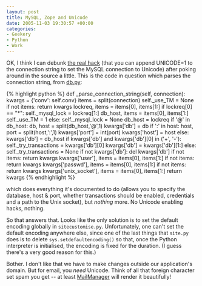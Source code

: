 ```yaml
---
layout: post
title: MySQL, Zope and Unicode
date: 2005-11-03 19:30:57 +00:00
categories:
- Geekery
- Python
- Work
---
```

OK, I think I can debunk [the real hack](http://mail.zope.org/pipermail/zope-db/2005-March/003990.html) (that you can append UNICODE=1 to the connection string to set the MySQL connection to Unicode) after poking around in the source a little.  This is the code in question which parses the connection string, from [db.py](http://cvs.sourceforge.net/viewcvs.py/mysql-python/ZMySQLDA/lib/python/Products/ZMySQLDA/db.py?rev=1.21&view=auto):

{% highlight python %}
  def _parse_connection_string(self, connection):
        kwargs = {'conv': self.conv}
        items = split(connection)
        self._use_TM = None
        if not items: return kwargs
        lockreq, items = items[0], items[1:]
        if lockreq[0] == "*":
            self._mysql_lock = lockreq[1:]
            db_host, items = items[0], items[1:]
            self._use_TM = 1
        else:
            self._mysql_lock = None
            db_host = lockreq
        if '@' in db_host:
            db, host = split(db_host,'@',1)
            kwargs['db'] = db
            if ':' in host:
                host, port = split(host,':',1)
                kwargs['port'] = int(port)
            kwargs['host'] = host
        else:
            kwargs['db'] = db_host
        if kwargs['db'] and kwargs['db'][0] in ('+', '-'):
            self._try_transactions = kwargs['db'][0]
            kwargs['db'] = kwargs['db'][1:]
        else:
            self._try_transactions = None
        if not kwargs['db']:
            del kwargs['db']
        if not items: return kwargs
        kwargs['user'], items = items[0], items[1:]
        if not items: return kwargs
        kwargs['passwd'], items = items[0], items[1:]
        if not items: return kwargs
        kwargs['unix_socket'], items = items[0], items[1:]
        return kwargs
{% endhighlight %}

which does everything it's documented to do (allows you to specify the database, host &amp; port, whether transactions should be enabled, credentials and a path to the Unix socket), but <em>nothing</em> more.  No Unicode enabling hacks, nothing.

So that answers that.  Looks like the only solution is to set the default encoding globally in <code>sitecustomise.py</code>.  Unfortunately, one can't set the default encoding anywhere else, since one of the last things that <code>site.py</code> does is to delete <code>sys.setdefaultencoding()</code> so that, once the Python interpreter is initialised, the encoding is fixed for the duration.  (I guess there's a very good reason for this.)

Bother.  I don't like that we have to make changes outside our application's domain.  But for email, you <em>need</em> Unicode.  Think of all that foreign character set spam you get -- at least [MailManager](http://www.logicalware.com/) will render it beautifully!
